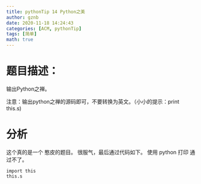 ```yaml
---
title: pythonTip 14 Python之美
author: gznb
date: 2020-11-18 14:24:43
categories: [ACM, pythonTip]
tags: [简单]
math: true
---
```


# 题目描述：
输出Python之禅。

注意：输出python之禅的源码即可，不要转换为英文。（小小的提示：print this.s)

# 分析
这个真的是一个 憨皮的题目。
很服气，最后通过代码如下。
使用 python 打印 通过不了。
```python3
import this
this.s
```